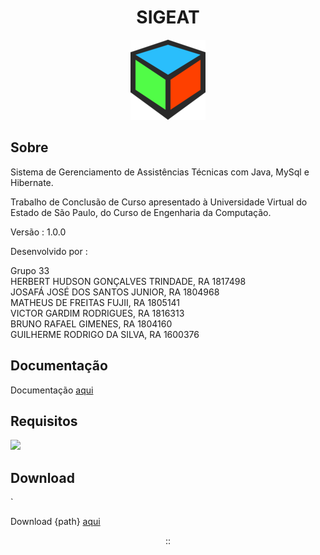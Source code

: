 <div align="center"><h1>SIGEAT</h1></div>

<p align="center">
  <img src="icon.png">
</p>

<h2>Sobre</h2>

<p>Sistema de Gerenciamento de Assistências Técnicas com Java, MySql e Hibernate.</p>
<p>Trabalho de Conclusão de Curso apresentado à Universidade Virtual do Estado de São Paulo, do Curso de Engenharia da Computação.</p>
<p>Versão : 1.0.0</p>
<p>Desenvolvido por :</p>

Grupo 33<br>
HERBERT HUDSON GONÇALVES TRINDADE, RA 1817498<br>
JOSAFÁ JOSÉ DOS SANTOS JUNIOR, RA 1804968<br>
MATHEUS DE FREITAS FUJII, RA 1805141<br>
VICTOR GARDIM RODRIGUES, RA 1816313<br>
BRUNO RAFAEL GIMENES, RA 1804160<br>
GUILHERME RODRIGO DA SILVA, RA 1600376


<h2>Documentação</h2>

<p>Documentação <a href="https://raw.githack.com/MrX456/Cars_Performance_Charts/main/_Documentation/C%23%20Doc/html/index.html">aqui</a></p>

<h2>Requisitos</h2>
<img src="_Documentação/requistos_img.png">

<h2>Download</h2>`
<p>Download {path} <a href="https://github.com/MrX456/Cars_Performance_Charts/raw/main/_Deployment/cars_perfomance_charts_install.msi">aqui</a></p>




<p align="center">::</p>




